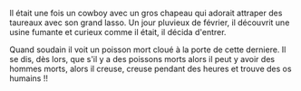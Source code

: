 Il était une fois un cowboy avec un gros chapeau qui adorait attraper des taureaux avec son grand lasso.
Un jour pluvieux de février, il découvrit une usine fumante et curieux comme il était, il décida d'entrer.

Quand soudain il voit un poisson mort cloué à la porte de cette derniere.
Il se dis, dès lors, que s'il y a des poissons morts alors il peut y avoir des hommes morts, alors il creuse, creuse pendant des heures
et trouve des os humains !!

